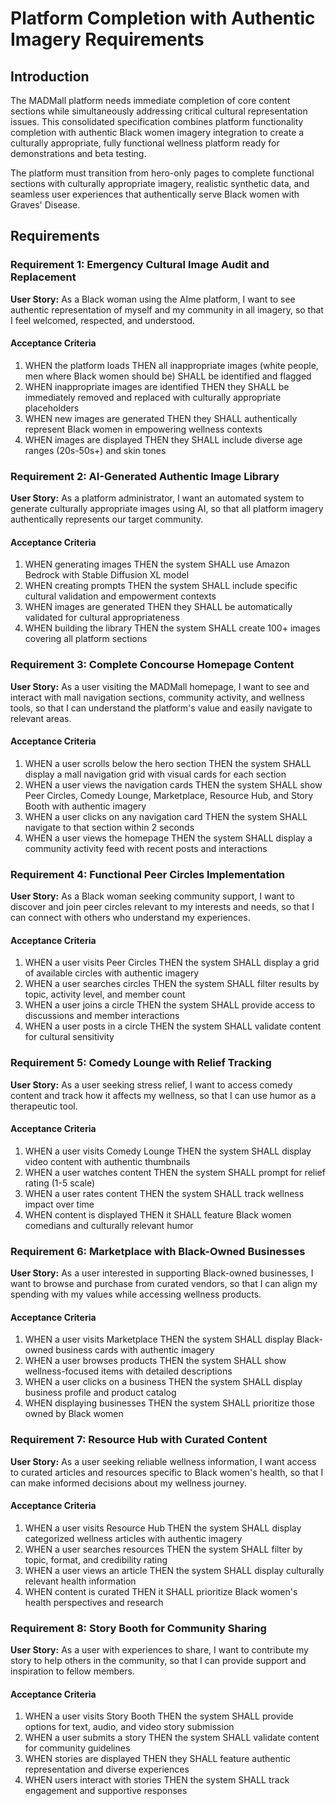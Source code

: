 # Platform Completion with Authentic Imagery Requirements

## Introduction

The MADMall platform needs immediate completion of core content sections while simultaneously addressing critical cultural representation issues. This consolidated specification combines platform functionality completion with authentic Black women imagery integration to create a culturally appropriate, fully functional wellness platform ready for demonstrations and beta testing.

The platform must transition from hero-only pages to complete functional sections with culturally appropriate imagery, realistic synthetic data, and seamless user experiences that authentically serve Black women with Graves' Disease.

## Requirements

### Requirement 1: Emergency Cultural Image Audit and Replacement

**User Story:** As a Black woman using the AIme platform, I want to see authentic representation of myself and my community in all imagery, so that I feel welcomed, respected, and understood.

#### Acceptance Criteria

1. WHEN the platform loads THEN all inappropriate images (white people, men where Black women should be) SHALL be identified and flagged
2. WHEN inappropriate images are identified THEN they SHALL be immediately removed and replaced with culturally appropriate placeholders
3. WHEN new images are generated THEN they SHALL authentically represent Black women in empowering wellness contexts
4. WHEN images are displayed THEN they SHALL include diverse age ranges (20s-50s+) and skin tones

### Requirement 2: AI-Generated Authentic Image Library

**User Story:** As a platform administrator, I want an automated system to generate culturally appropriate images using AI, so that all platform imagery authentically represents our target community.

#### Acceptance Criteria

1. WHEN generating images THEN the system SHALL use Amazon Bedrock with Stable Diffusion XL model
2. WHEN creating prompts THEN the system SHALL include specific cultural validation and empowerment contexts
3. WHEN images are generated THEN they SHALL be automatically validated for cultural appropriateness
4. WHEN building the library THEN the system SHALL create 100+ images covering all platform sections

### Requirement 3: Complete Concourse Homepage Content

**User Story:** As a user visiting the MADMall homepage, I want to see and interact with mall navigation sections, community activity, and wellness tools, so that I can understand the platform's value and easily navigate to relevant areas.

#### Acceptance Criteria

1. WHEN a user scrolls below the hero section THEN the system SHALL display a mall navigation grid with visual cards for each section
2. WHEN a user views the navigation cards THEN the system SHALL show Peer Circles, Comedy Lounge, Marketplace, Resource Hub, and Story Booth with authentic imagery
3. WHEN a user clicks on any navigation card THEN the system SHALL navigate to that section within 2 seconds
4. WHEN a user views the homepage THEN the system SHALL display a community activity feed with recent posts and interactions

### Requirement 4: Functional Peer Circles Implementation

**User Story:** As a Black woman seeking community support, I want to discover and join peer circles relevant to my interests and needs, so that I can connect with others who understand my experiences.

#### Acceptance Criteria

1. WHEN a user visits Peer Circles THEN the system SHALL display a grid of available circles with authentic imagery
2. WHEN a user searches circles THEN the system SHALL filter results by topic, activity level, and member count
3. WHEN a user joins a circle THEN the system SHALL provide access to discussions and member interactions
4. WHEN a user posts in a circle THEN the system SHALL validate content for cultural sensitivity

### Requirement 5: Comedy Lounge with Relief Tracking

**User Story:** As a user seeking stress relief, I want to access comedy content and track how it affects my wellness, so that I can use humor as a therapeutic tool.

#### Acceptance Criteria

1. WHEN a user visits Comedy Lounge THEN the system SHALL display video content with authentic thumbnails
2. WHEN a user watches content THEN the system SHALL prompt for relief rating (1-5 scale)
3. WHEN a user rates content THEN the system SHALL track wellness impact over time
4. WHEN content is displayed THEN it SHALL feature Black women comedians and culturally relevant humor

### Requirement 6: Marketplace with Black-Owned Businesses

**User Story:** As a user interested in supporting Black-owned businesses, I want to browse and purchase from curated vendors, so that I can align my spending with my values while accessing wellness products.

#### Acceptance Criteria

1. WHEN a user visits Marketplace THEN the system SHALL display Black-owned business cards with authentic imagery
2. WHEN a user browses products THEN the system SHALL show wellness-focused items with detailed descriptions
3. WHEN a user clicks on a business THEN the system SHALL display business profile and product catalog
4. WHEN displaying businesses THEN the system SHALL prioritize those owned by Black women

### Requirement 7: Resource Hub with Curated Content

**User Story:** As a user seeking reliable wellness information, I want access to curated articles and resources specific to Black women's health, so that I can make informed decisions about my wellness journey.

#### Acceptance Criteria

1. WHEN a user visits Resource Hub THEN the system SHALL display categorized wellness articles with authentic imagery
2. WHEN a user searches resources THEN the system SHALL filter by topic, format, and credibility rating
3. WHEN a user views an article THEN the system SHALL display culturally relevant health information
4. WHEN content is curated THEN it SHALL prioritize Black women's health perspectives and research

### Requirement 8: Story Booth for Community Sharing

**User Story:** As a user with experiences to share, I want to contribute my story to help others in the community, so that I can provide support and inspiration to fellow members.

#### Acceptance Criteria

1. WHEN a user visits Story Booth THEN the system SHALL provide options for text, audio, and video story submission
2. WHEN a user submits a story THEN the system SHALL validate content for community guidelines
3. WHEN stories are displayed THEN they SHALL feature authentic representation and diverse experiences
4. WHEN users interact with stories THEN the system SHALL track engagement and supportive responses